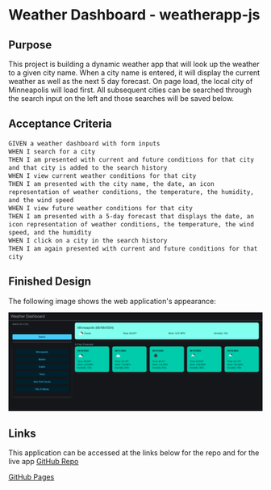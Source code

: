 # Weather Dashboard - weatherapp-js

## Purpose

This project is building a dynamic weather app that will look up the weather to a given city name. When a city name is entered, it will display the current weather as well as the next 5 day forecast. On page load, the local city of Minneapolis will load first. All subsequent cities can be searched through the search input on the left and those searches will be saved below.

## Acceptance Criteria

```
GIVEN a weather dashboard with form inputs
WHEN I search for a city
THEN I am presented with current and future conditions for that city and that city is added to the search history
WHEN I view current weather conditions for that city
THEN I am presented with the city name, the date, an icon representation of weather conditions, the temperature, the humidity, and the wind speed
WHEN I view future weather conditions for that city
THEN I am presented with a 5-day forecast that displays the date, an icon representation of weather conditions, the temperature, the wind speed, and the humidity
WHEN I click on a city in the search history
THEN I am again presented with current and future conditions for that city
```

## Finished Design

The following image shows the web application's appearance:

![The weather app includes a search option, a list of cities, and a five-day forecast and current weather conditions.](./assets/images/finishedDesign.png)

## Links

This application can be accessed at the links below for the repo and for the live app
[GitHub Repo](https://github.com/mgordon82/weatherapp-js)

[GitHub Pages](https://mgordon82.github.io/weatherapp-js/)
